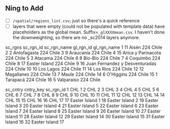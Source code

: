 ## Ning to Add

- [ ] `/spatial/regions_list.csv`; just so there's a quick reference
- [ ] layers that were empty (could not be populated with template data) have placeholders as the global mean. Suffix=`_glXXXXmean.csv`. I haven't done the downweighting, so there are no _sc2014 layers anymore. 

sc_rgns
   sc_rgn_id                    sc_rgn_name gl_rgn_id gl_rgn_name
1         11                          Aisén       224       Chile
2          2                    Antofagasta       224       Chile
3          9                      Araucanía       224       Chile
4         15             Arica y Parinacota       224       Chile
5          3                        Atacama       224       Chile
6          8                        Bío-Bío       224       Chile
7          4                       Coquimbo       224       Chile
8         17                  Easter Island       224       Chile
9         16 Juan Fernandez y Desventuradas       224       Chile
10        10                      Los Lagos       224       Chile
11        14                       Los Ríos       224       Chile
12        12                     Magallanes       224       Chile
13         7                          Maule       224       Chile
14         6                      O'Higgins       224       Chile
15         1                       Tarapacá       224       Chile
16         5                     Valparaíso       224       Chile

sc_cntry
       cntry_key sc_rgn_id
1            CHL         1
2            CHL         2
3            CHL         3
4            CHL         4
5            CHL         5
6            CHL         6
7            CHL         7
8            CHL         8
9            CHL         9
10           CHL        10
11           CHL        11
12           CHL        12
13           CHL        14
14           CHL        15
15           CHL        16
16           CHL        17
17 Easter Island         1
18 Easter Island         2
19 Easter Island         3
20 Easter Island         4
21 Easter Island         5
22 Easter Island         6
23 Easter Island         7
24 Easter Island         8
25 Easter Island         9
26 Easter Island        10
27 Easter Island        11
28 Easter Island        12
29 Easter Island        14
30 Easter Island        15
31 Easter Island        16
32 Easter Island        17
